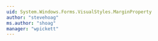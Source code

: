 ```yaml
---
uid: System.Windows.Forms.VisualStyles.MarginProperty
author: "stevehoag"
ms.author: "shoag"
manager: "wpickett"
---
```

